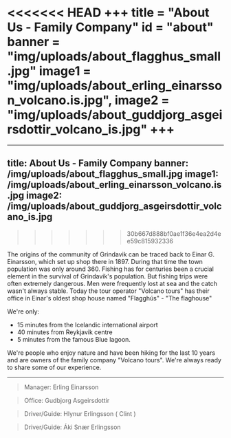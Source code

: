 <<<<<<< HEAD
+++
title = "About Us - Family Company"
id = "about"
banner = "img/uploads/about_flagghus_small.jpg"
image1 = "img/uploads/about_erling_einarsson_volcano.is.jpg",
image2 = "img/uploads/about_guddjorg_asgeirsdottir_volcano_is.jpg"
+++
=======
---
title: About Us - Family Company
banner: /img/uploads/about_flagghus_small.jpg
image1: /img/uploads/about_erling_einarsson_volcano.is.jpg
image2: /img/uploads/about_guddjorg_asgeirsdottir_volcano_is.jpg
---
>>>>>>> 30b667d888bf0ae1f36e4ea2d4ee59c815932336

The origins of the community of Grindavik can be traced back to Einar G. Einarsson, which set up shop there in 1897. During that time the town population was only around 360. Fishing has for centuries been a crucial element in the survival of Grindavik's population. But fishing trips were often extremely dangerous. Men were frequently lost at sea and the catch wasn't always stable.
Today the tour operator "Volcano tours" has their office in Einar's oldest shop house named "Flagghús" - "The flaghouse"

We're only: 

* 15 minutes from the Icelandic international airport
* 40 minutes from Reykjavik centre 
* 5 minutes from the famous Blue lagoon.

We're people who enjoy nature and have been hiking for the last 10 years and are owners of the family company "Volcano tours". We're always ready to share some of our experience.

---

>Manager: Erling Einarsson

>Office: Gudbjorg Asgeirsdottir

>Driver/Guide: Hlynur Erlingsson ( Clint )

>Driver/Guide: Áki Snær Erlingsson
